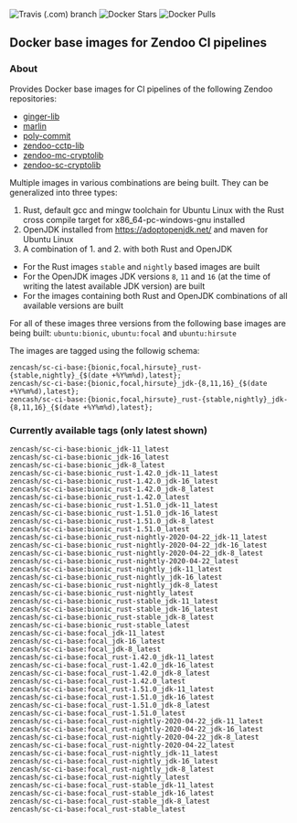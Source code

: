 ![Travis (.com) branch](https://img.shields.io/travis/com/HorizenOfficial/sc-ci-base-docker/master) ![Docker Stars](https://img.shields.io/docker/stars/zencash/sc-ci-base.svg) ![Docker Pulls](https://img.shields.io/docker/pulls/zencash/sc-ci-base.svg)

## Docker base images for Zendoo CI pipelines

### About
Provides Docker base images for CI pipelines of the following Zendoo repositories:
- [ginger-lib](https://github.com/HorizenOfficial/ginger-lib)
- [marlin](https://github.com/HorizenLabs/marlin)
- [poly-commit](https://github.com/HorizenLabs/poly-commit)
- [zendoo-cctp-lib](https://github.com/HorizenOfficial/zendoo-cctp-lib)
- [zendoo-mc-cryptolib](https://github.com/HorizenOfficial/zendoo-mc-cryptolib)
- [zendoo-sc-cryptolib](https://github.com/HorizenOfficial/zendoo-sc-cryptolib)

Multiple images in various combinations are being built. They can be generalized into three types:
1. Rust, default gcc and mingw toolchain for Ubuntu Linux with the Rust cross compile target for x86_64-pc-windows-gnu installed
2. OpenJDK installed from https://adoptopenjdk.net/ and maven for Ubuntu Linux
3. A combination of 1. and 2. with both Rust and OpenJDK

- For the Rust images `stable` and `nightly` based images are built
- For the OpenJDK images JDK versions `8`, `11` and `16` (at the time of writing the latest available JDK version) are built
- For the images containing both Rust and OpenJDK combinations of all available versions are built

For all of these images three versions from the following base images are being built: `ubuntu:bionic`, `ubuntu:focal` and `ubuntu:hirsute`

The images are tagged using the followig schema:
```
zencash/sc-ci-base:{bionic,focal,hirsute}_rust-{stable,nightly}_{$(date +%Y%m%d),latest};
zencash/sc-ci-base:{bionic,focal,hirsute}_jdk-{8,11,16}_{$(date +%Y%m%d),latest};
zencash/sc-ci-base:{bionic,focal,hirsute}_rust-{stable,nightly}_jdk-{8,11,16}_{$(date +%Y%m%d),latest};
```

### Currently available tags (only latest shown)
```
zencash/sc-ci-base:bionic_jdk-11_latest
zencash/sc-ci-base:bionic_jdk-16_latest
zencash/sc-ci-base:bionic_jdk-8_latest
zencash/sc-ci-base:bionic_rust-1.42.0_jdk-11_latest
zencash/sc-ci-base:bionic_rust-1.42.0_jdk-16_latest
zencash/sc-ci-base:bionic_rust-1.42.0_jdk-8_latest
zencash/sc-ci-base:bionic_rust-1.42.0_latest
zencash/sc-ci-base:bionic_rust-1.51.0_jdk-11_latest
zencash/sc-ci-base:bionic_rust-1.51.0_jdk-16_latest
zencash/sc-ci-base:bionic_rust-1.51.0_jdk-8_latest
zencash/sc-ci-base:bionic_rust-1.51.0_latest
zencash/sc-ci-base:bionic_rust-nightly-2020-04-22_jdk-11_latest
zencash/sc-ci-base:bionic_rust-nightly-2020-04-22_jdk-16_latest
zencash/sc-ci-base:bionic_rust-nightly-2020-04-22_jdk-8_latest
zencash/sc-ci-base:bionic_rust-nightly-2020-04-22_latest
zencash/sc-ci-base:bionic_rust-nightly_jdk-11_latest
zencash/sc-ci-base:bionic_rust-nightly_jdk-16_latest
zencash/sc-ci-base:bionic_rust-nightly_jdk-8_latest
zencash/sc-ci-base:bionic_rust-nightly_latest
zencash/sc-ci-base:bionic_rust-stable_jdk-11_latest
zencash/sc-ci-base:bionic_rust-stable_jdk-16_latest
zencash/sc-ci-base:bionic_rust-stable_jdk-8_latest
zencash/sc-ci-base:bionic_rust-stable_latest
zencash/sc-ci-base:focal_jdk-11_latest
zencash/sc-ci-base:focal_jdk-16_latest
zencash/sc-ci-base:focal_jdk-8_latest
zencash/sc-ci-base:focal_rust-1.42.0_jdk-11_latest
zencash/sc-ci-base:focal_rust-1.42.0_jdk-16_latest
zencash/sc-ci-base:focal_rust-1.42.0_jdk-8_latest
zencash/sc-ci-base:focal_rust-1.42.0_latest
zencash/sc-ci-base:focal_rust-1.51.0_jdk-11_latest
zencash/sc-ci-base:focal_rust-1.51.0_jdk-16_latest
zencash/sc-ci-base:focal_rust-1.51.0_jdk-8_latest
zencash/sc-ci-base:focal_rust-1.51.0_latest
zencash/sc-ci-base:focal_rust-nightly-2020-04-22_jdk-11_latest
zencash/sc-ci-base:focal_rust-nightly-2020-04-22_jdk-16_latest
zencash/sc-ci-base:focal_rust-nightly-2020-04-22_jdk-8_latest
zencash/sc-ci-base:focal_rust-nightly-2020-04-22_latest
zencash/sc-ci-base:focal_rust-nightly_jdk-11_latest
zencash/sc-ci-base:focal_rust-nightly_jdk-16_latest
zencash/sc-ci-base:focal_rust-nightly_jdk-8_latest
zencash/sc-ci-base:focal_rust-nightly_latest
zencash/sc-ci-base:focal_rust-stable_jdk-11_latest
zencash/sc-ci-base:focal_rust-stable_jdk-16_latest
zencash/sc-ci-base:focal_rust-stable_jdk-8_latest
zencash/sc-ci-base:focal_rust-stable_latest
```
